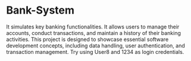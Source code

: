 # Bank-System
It simulates key banking functionalities. It allows users to manage their accounts, conduct transactions, and maintain a history of their banking activities. This project is designed to showcase essential software development concepts, including data handling, user authentication, and transaction management. Try using User8 and 1234 as login credentials.
